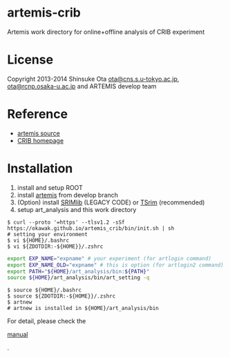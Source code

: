 # artemis-crib

Artemis work directory for online+offline analysis of CRIB experiment

# License

Copyright 2013-2014 Shinsuke Ota <ota@cns.s.u-tokyo.ac.jp>, <ota@rcnp.osaka-u.ac.jp> and ARTEMIS develop team

# Reference

- [artemis source](https://github.com/artemis-dev/artemis/tree/develop)
- [CRIB homepage](https://www.cns.s.u-tokyo.ac.jp/crib/crib-new/home-jp/)

# Installation

1. install and setup ROOT
2. install [artemis](https://github.com/artemis-dev/artemis/tree/develop) from develop branch
3. (Option) install [SRIMlib](https://github.com/okawak/SRIMlib) (LEGACY CODE) or [TSrim](https://www.cns.s.u-tokyo.ac.jp/gitlab/hayakawa/tsrim) (recommended)
4. setup art_analysis and this work directory

```shell
$ curl --proto '=https' --tlsv1.2 -sSf https://okawak.github.io/artemis_crib/bin/init.sh | sh
# setting your environment
$ vi ${HOME}/.bashrc
$ vi ${ZDOTDIR:-${HOME}}/.zshrc
```
```bash
export EXP_NAME="expname" # your experiment (for artlogin command)
export EXP_NAME_OLD="expname" # this is option (for artlogin2 command)
export PATH="${HOME}/art_analysis/bin:${PATH}"
source ${HOME}/art_analysis/bin/art_setting -q
```
```shell
$ source ${HOME}/.bashrc
$ source ${ZDOTDIR:-${HOME}}/.zshrc
$ artnew
# artnew is installed in ${HOME}/art_analysis/bin
```

For detail, please check the
<p><a href="https://okawak.github.io/artemis_crib/" target="_blank">manual</a></p>
.
